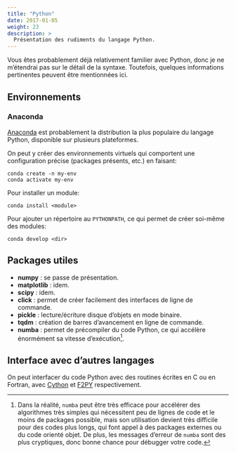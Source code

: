 ```yaml
---
title: "Python"
date: 2017-01-05
weight: 23
description: >
  Présentation des rudiments du langage Python.
---
```


Vous êtes probablement déjà relativement familier avec Python, donc je ne m’étendrai pas sur le détail de la syntaxe. Toutefois, quelques informations pertinentes peuvent être mentionnées ici.

## Environnements

### Anaconda

[Anaconda](https://anaconda.org) est probablement la distribution la plus populaire du langage Python, disponible sur plusieurs plateformes.

On peut y créer des environnements virtuels qui comportent une configuration précise (packages présents, etc.) en faisant:

```shell
conda create -n my-env
conda activate my-env
```

Pour installer un module:
```shell
conda install <module>
```

Pour ajouter un répertoire au `PYTHONPATH`, ce qui permet de créer soi-même des modules:
```shell
conda develop <dir>
```

## Packages utiles

* **numpy** : se passe de présentation.
* **matplotlib** : idem.
* **scipy** : idem.
* **click** : permet de créer facilement des interfaces de ligne de commande.
* **pickle** : lecture/écriture disque d’objets en mode binaire.
* **tqdm** : création de barres d’avancement en ligne de commande.
* **numba** : permet de précompiler du code Python, ce qui accélère énormément sa vitesse d’exécution[^1].

[^1]: Dans la réalité, `numba` peut être très efficace pour accélérer des algorithmes très simples qui nécessitent peu de lignes de code et le moins de packages possible, mais son utilisation devient très difficile pour des codes plus longs, qui font appel à des packages externes ou du code orienté objet. De plus, les messages d’erreur de `numba` sont des plus cryptiques, donc bonne chance pour débugger votre code.

## Interface avec d’autres langages

On peut interfacer du code Python avec des routines écrites en C ou en Fortran, avec [Cython](https://cython.org) et [F2PY](https://numpy.org/doc/stable/f2py/) respectivement.
